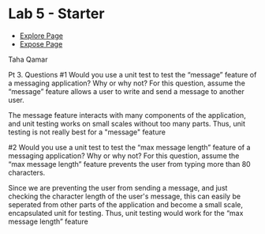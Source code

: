 # Lab 5 - Starter

- [Explore Page](https://taha-qam.github.io/Lab5_Starter/explore.html)
- [Expose Page](https://taha-qam.github.io/Lab5_Starter/expose.html)


Taha Qamar

Pt 3. Questions
#1 Would you use a unit test to test the “message” feature of a messaging application? Why or why not? For this question, assume the “message” feature allows a user to write and send a message to another user.

The message feature interacts with many components of the application, and unit testing works on small scales without
too many parts. Thus, unit testing is not really best for a "message" feature

#2 Would you use a unit test to test the “max message length” feature of a messaging application? Why or why not? For this question, assume the “max message length” feature prevents the user from typing more than 80 characters.

Since we are preventing the user from sending a message, and just checking the character length of the user's message, this can 
easily be seperated from other parts of the application and become a small scale, encapsulated unit for testing. Thus, 
unit testing would work for the “max message length” feature


